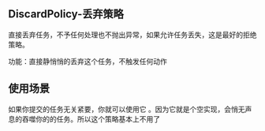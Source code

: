 ## DiscardPolicy-丢弃策略

直接丢弃任务，不予任何处理也不抛出异常，如果允许任务丢失，这是最好的拒绝策略。

功能：直接静悄悄的丢弃这个任务，不触发任何动作

## 使用场景

如果你提交的任务无关紧要，你就可以使用它 。因为它就是个空实现，会悄无声息的吞噬你的的任务。所以这个策略基本上不用了

